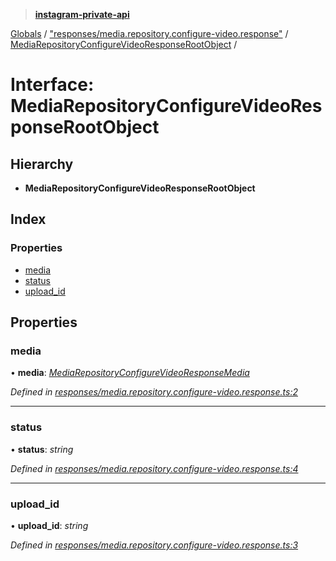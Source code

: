 > **[instagram-private-api](../README.md)**

[Globals](../README.md) / ["responses/media.repository.configure-video.response"](../modules/_responses_media_repository_configure_video_response_.md) / [MediaRepositoryConfigureVideoResponseRootObject](_responses_media_repository_configure_video_response_.mediarepositoryconfigurevideoresponserootobject.md) /

# Interface: MediaRepositoryConfigureVideoResponseRootObject

## Hierarchy

* **MediaRepositoryConfigureVideoResponseRootObject**

## Index

### Properties

* [media](_responses_media_repository_configure_video_response_.mediarepositoryconfigurevideoresponserootobject.md#media)
* [status](_responses_media_repository_configure_video_response_.mediarepositoryconfigurevideoresponserootobject.md#status)
* [upload_id](_responses_media_repository_configure_video_response_.mediarepositoryconfigurevideoresponserootobject.md#upload_id)

## Properties

###  media

• **media**: *[MediaRepositoryConfigureVideoResponseMedia](_responses_media_repository_configure_video_response_.mediarepositoryconfigurevideoresponsemedia.md)*

*Defined in [responses/media.repository.configure-video.response.ts:2](https://github.com/dilame/instagram-private-api/blob/e9c516c/src/responses/media.repository.configure-video.response.ts#L2)*

___

###  status

• **status**: *string*

*Defined in [responses/media.repository.configure-video.response.ts:4](https://github.com/dilame/instagram-private-api/blob/e9c516c/src/responses/media.repository.configure-video.response.ts#L4)*

___

###  upload_id

• **upload_id**: *string*

*Defined in [responses/media.repository.configure-video.response.ts:3](https://github.com/dilame/instagram-private-api/blob/e9c516c/src/responses/media.repository.configure-video.response.ts#L3)*